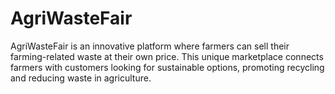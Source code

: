 # AgriWasteFair
AgriWasteFair is an innovative platform where farmers can sell their farming-related waste at their  own price. This unique marketplace connects farmers with customers looking for sustainable options,  promoting recycling and reducing waste in agriculture.
